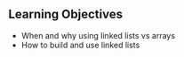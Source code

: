 ## Learning Objectives
* When and why using linked lists vs arrays
* How to build and use linked lists
